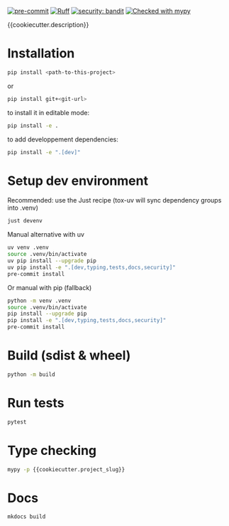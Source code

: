 [![pre-commit](https://img.shields.io/badge/pre--commit-enabled-brightgreen?logo=pre-commit)](https://github.com/pre-commit/pre-commit)
[![Ruff](https://img.shields.io/endpoint?url=https://raw.githubusercontent.com/astral-sh/ruff/main/assets/badge/v2.json)](https://github.com/astral-sh/ruff)
[![security: bandit](https://img.shields.io/badge/security-bandit-yellow.svg)](https://github.com/PyCQA/bandit)
[![Checked with mypy](https://www.mypy-lang.org/static/mypy_badge.svg)](https://mypy-lang.org/)

{{cookiecutter.description}}

# Installation

```bash
pip install <path-to-this-project>
```
or
```bash
pip install git+<git-url>
```

to install it in editable mode:
```bash
pip install -e .
```

to add developpement dependencies:
```bash
pip install -e ".[dev]"
```

# Setup dev environment

Recommended: use the Just recipe (tox-uv will sync dependency groups into .venv)

```bash
just devenv
```

Manual alternative with uv

```bash
uv venv .venv
source .venv/bin/activate
uv pip install --upgrade pip
uv pip install -e ".[dev,typing,tests,docs,security]"
pre-commit install
```

Or manual with pip (fallback)

```bash
python -m venv .venv
source .venv/bin/activate
pip install --upgrade pip
pip install -e ".[dev,typing,tests,docs,security]"
pre-commit install
```

# Build (sdist & wheel)

```bash
python -m build
```

# Run tests

```bash
pytest
```

# Type checking

```bash
mypy -p {{cookiecutter.project_slug}}
```

# Docs

```bash
mkdocs build
```
